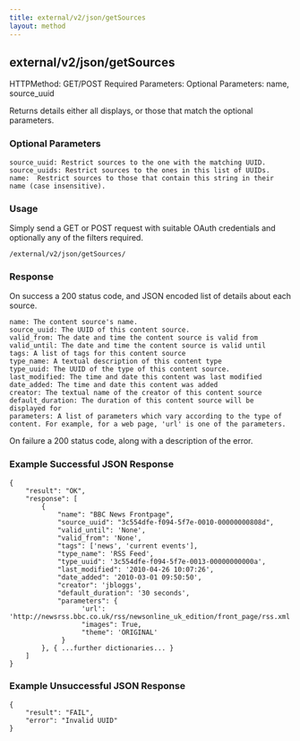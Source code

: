```yaml
---
title: external/v2/json/getSources
layout: method
---
```

## external/v2/json/getSources

HTTPMethod: GET/POST
Required Parameters: 
Optional Parameters: name, source_uuid

Returns details either all displays, or those that match the optional parameters.

### Optional Parameters

    source_uuid: Restrict sources to the one with the matching UUID.
    source_uuids: Restrict sources to the ones in this list of UUIDs.
    name:  Restrict sources to those that contain this string in their name (case insensitive).

### Usage

Simply send a GET or POST request with suitable OAuth credentials and optionally any of the filters required.

`/external/v2/json/getSources/`

### Response

On success a 200 status code, and JSON encoded list of details about each source.

    name: The content source's name.
    source_uuid: The UUID of this content source.
    valid_from: The date and time the content source is valid from
    valid_until: The date and time the content source is valid until
    tags: A list of tags for this content source
    type_name: A textual description of this content type
    type_uuid: The UUID of the type of this content source. 
    last_modified: The time and date this content was last modified
    date_added: The time and date this content was added
    creator: The textual name of the creator of this content source
    default_duration: The duration of this content source will be displayed for 
    parameters: A list of parameters which vary according to the type of content. For example, for a web page, 'url' is one of the parameters.
                
On failure a 200 status code, along with a description of the error.

### Example Successful JSON Response

    {
        "result": "OK",
        "response": [
            {
                "name": "BBC News Frontpage",
                "source_uuid": "3c554dfe-f094-5f7e-0010-00000000808d",
                "valid_until": 'None',
                "valid_from": 'None',
                "tags": ['news', 'current events'],
                "type_name": 'RSS Feed',
                "type_uuid": '3c554dfe-f094-5f7e-0013-00000000000a', 
                "last_modified": '2010-04-26 10:07:26',
                "date_added": '2010-03-01 09:50:50',
                "creator": 'jbloggs',
                "default_duration": '30 seconds',
                "parameters": {
                      'url': 'http://newsrss.bbc.co.uk/rss/newsonline_uk_edition/front_page/rss.xml',
                      "images": True,
                      "theme": 'ORIGINAL'
                 }
            }, { ...further dictionaries... }
        ]
    }

### Example Unsuccessful JSON Response

    {
        "result": "FAIL",
        "error": "Invalid UUID" 
    }
